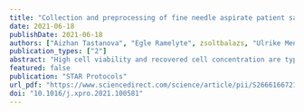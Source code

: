 ```yaml
---
title: "Collection and preprocessing of fine needle aspirate patient samples for single cell profiling and data analysis"
date: 2021-06-18
publishDate: 2021-06-18
authors: ["Aizhan Tastanova", "Egle Ramelyte", zsoltbalazs, "Ulrike Menzel" "Christian Beisel" michaelkrauthammer, "Reinhard Dummer", "Mitchell Paul Levesque"]
publication_types: ["2"]
abstract: "High cell viability and recovered cell concentration are typical quality control requirements for single-cell processing and quality data. This protocol describes procedures for sampling, live-cell biobanking, preprocessing for single-cell RNA sequencing, and analysis of fine-needle aspiration (FNA) samples of the skin. The minimally invasive nature of FNA collection is more accepted by patients and allows for frequent longitudinal sampling, resulting in high-quality single-cell sequencing data that capture cellular heterogeneity in clinical samples."
featured: false
publication: "STAR Protocols"
url_pdf: "https://www.sciencedirect.com/science/article/pii/S2666166721002884"
doi: "10.1016/j.xpro.2021.100581"
---
```

